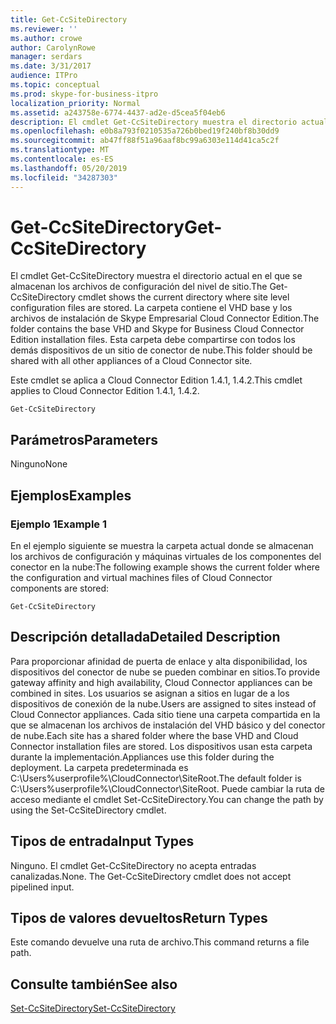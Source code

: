 ```yaml
---
title: Get-CcSiteDirectory
ms.reviewer: ''
ms.author: crowe
author: CarolynRowe
manager: serdars
ms.date: 3/31/2017
audience: ITPro
ms.topic: conceptual
ms.prod: skype-for-business-itpro
localization_priority: Normal
ms.assetid: a243758e-6774-4437-ad2e-d5cea5f04eb6
description: El cmdlet Get-CcSiteDirectory muestra el directorio actual en el que se almacenan los archivos de configuración del nivel de sitio. La carpeta contiene el VHD base y los archivos de instalación de Skype Empresarial Cloud Connector Edition. Esta carpeta debe compartirse con todos los demás dispositivos de un sitio de conector de nube.
ms.openlocfilehash: e0b8a793f0210535a726b0bed19f240bf8b30dd9
ms.sourcegitcommit: ab47ff88f51a96aaf8bc99a6303e114d41ca5c2f
ms.translationtype: MT
ms.contentlocale: es-ES
ms.lasthandoff: 05/20/2019
ms.locfileid: "34287303"
---
```

# <a name="get-ccsitedirectory"></a><span data-ttu-id="27a7f-105">Get-CcSiteDirectory</span><span class="sxs-lookup"><span data-stu-id="27a7f-105">Get-CcSiteDirectory</span></span>
 
<span data-ttu-id="27a7f-106">El cmdlet Get-CcSiteDirectory muestra el directorio actual en el que se almacenan los archivos de configuración del nivel de sitio.</span><span class="sxs-lookup"><span data-stu-id="27a7f-106">The Get-CcSiteDirectory cmdlet shows the current directory where site level configuration files are stored.</span></span> <span data-ttu-id="27a7f-107">La carpeta contiene el VHD base y los archivos de instalación de Skype Empresarial Cloud Connector Edition.</span><span class="sxs-lookup"><span data-stu-id="27a7f-107">The folder contains the base VHD and Skype for Business Cloud Connector Edition installation files.</span></span> <span data-ttu-id="27a7f-108">Esta carpeta debe compartirse con todos los demás dispositivos de un sitio de conector de nube.</span><span class="sxs-lookup"><span data-stu-id="27a7f-108">This folder should be shared with all other appliances of a Cloud Connector site.</span></span>
  
<span data-ttu-id="27a7f-109">Este cmdlet se aplica a Cloud Connector Edition 1.4.1, 1.4.2.</span><span class="sxs-lookup"><span data-stu-id="27a7f-109">This cmdlet applies to Cloud Connector Edition 1.4.1, 1.4.2.</span></span>
  
```
Get-CcSiteDirectory
```

## <a name="parameters"></a><span data-ttu-id="27a7f-110">Parámetros</span><span class="sxs-lookup"><span data-stu-id="27a7f-110">Parameters</span></span>

<span data-ttu-id="27a7f-111">Ninguno</span><span class="sxs-lookup"><span data-stu-id="27a7f-111">None</span></span>
  
## <a name="examples"></a><span data-ttu-id="27a7f-112">Ejemplos</span><span class="sxs-lookup"><span data-stu-id="27a7f-112">Examples</span></span>
<span data-ttu-id="27a7f-113"><a name="Examples"> </a></span><span class="sxs-lookup"><span data-stu-id="27a7f-113"></span></span>

### <a name="example-1"></a><span data-ttu-id="27a7f-114">Ejemplo 1</span><span class="sxs-lookup"><span data-stu-id="27a7f-114">Example 1</span></span>

<span data-ttu-id="27a7f-115">En el ejemplo siguiente se muestra la carpeta actual donde se almacenan los archivos de configuración y máquinas virtuales de los componentes del conector en la nube:</span><span class="sxs-lookup"><span data-stu-id="27a7f-115">The following example shows the current folder where the configuration and virtual machines files of Cloud Connector components are stored:</span></span>
  
```
Get-CcSiteDirectory
```

## <a name="detailed-description"></a><span data-ttu-id="27a7f-116">Descripción detallada</span><span class="sxs-lookup"><span data-stu-id="27a7f-116">Detailed Description</span></span>
<span data-ttu-id="27a7f-117"><a name="DetailedDescription"> </a></span><span class="sxs-lookup"><span data-stu-id="27a7f-117"></span></span>

<span data-ttu-id="27a7f-118">Para proporcionar afinidad de puerta de enlace y alta disponibilidad, los dispositivos del conector de nube se pueden combinar en sitios.</span><span class="sxs-lookup"><span data-stu-id="27a7f-118">To provide gateway affinity and high availability, Cloud Connector appliances can be combined in sites.</span></span> <span data-ttu-id="27a7f-119">Los usuarios se asignan a sitios en lugar de a los dispositivos de conexión de la nube.</span><span class="sxs-lookup"><span data-stu-id="27a7f-119">Users are assigned to sites instead of Cloud Connector appliances.</span></span> <span data-ttu-id="27a7f-120">Cada sitio tiene una carpeta compartida en la que se almacenan los archivos de instalación del VHD básico y del conector de nube.</span><span class="sxs-lookup"><span data-stu-id="27a7f-120">Each site has a shared folder where the base VHD and Cloud Connector installation files are stored.</span></span> <span data-ttu-id="27a7f-121">Los dispositivos usan esta carpeta durante la implementación.</span><span class="sxs-lookup"><span data-stu-id="27a7f-121">Appliances use this folder during the deployment.</span></span> <span data-ttu-id="27a7f-122">La carpeta predeterminada es C:\Users\%userprofile%\CloudConnector\SiteRoot.</span><span class="sxs-lookup"><span data-stu-id="27a7f-122">The default folder is C:\Users\%userprofile%\CloudConnector\SiteRoot.</span></span> <span data-ttu-id="27a7f-123">Puede cambiar la ruta de acceso mediante el cmdlet Set-CcSiteDirectory.</span><span class="sxs-lookup"><span data-stu-id="27a7f-123">You can change the path by using the Set-CcSiteDirectory cmdlet.</span></span>
  
## <a name="input-types"></a><span data-ttu-id="27a7f-124">Tipos de entrada</span><span class="sxs-lookup"><span data-stu-id="27a7f-124">Input Types</span></span>
<span data-ttu-id="27a7f-125"><a name="InputTypes"> </a></span><span class="sxs-lookup"><span data-stu-id="27a7f-125"></span></span>

<span data-ttu-id="27a7f-p104">Ninguno. El cmdlet Get-CcSiteDirectory no acepta entradas canalizadas.</span><span class="sxs-lookup"><span data-stu-id="27a7f-p104">None. The Get-CcSiteDirectory cmdlet does not accept pipelined input.</span></span>
  
## <a name="return-types"></a><span data-ttu-id="27a7f-128">Tipos de valores devueltos</span><span class="sxs-lookup"><span data-stu-id="27a7f-128">Return Types</span></span>
<span data-ttu-id="27a7f-129"><a name="ReturnTypes"> </a></span><span class="sxs-lookup"><span data-stu-id="27a7f-129"></span></span>

<span data-ttu-id="27a7f-130">Este comando devuelve una ruta de archivo.</span><span class="sxs-lookup"><span data-stu-id="27a7f-130">This command returns a file path.</span></span>
  
## <a name="see-also"></a><span data-ttu-id="27a7f-131">Consulte también</span><span class="sxs-lookup"><span data-stu-id="27a7f-131">See also</span></span>
<span data-ttu-id="27a7f-132"><a name="ReturnTypes"> </a></span><span class="sxs-lookup"><span data-stu-id="27a7f-132"></span></span>

[<span data-ttu-id="27a7f-133">Set-CcSiteDirectory</span><span class="sxs-lookup"><span data-stu-id="27a7f-133">Set-CcSiteDirectory</span></span>](set-ccsitedirectory.md)
  

